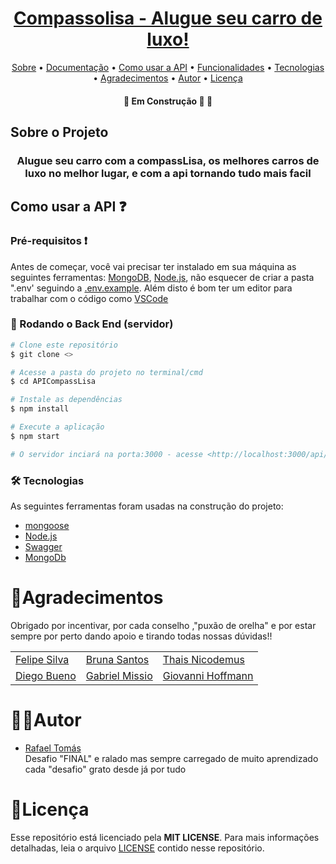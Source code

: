 <h1 align="center">
      <a href="#" alt="Compassolisa - Alugue seu carro de luxo!"> Compassolisa - Alugue seu carro de luxo!</a>
</h1>

<p align="center">
 <a href="#-sobre-o-projeto">Sobre</a> •
 <a href="./CompassLisa_Documentation.yml">Documentação</a> •
 <a href="#-como-usar-a-API">Como usar a API</a> •
 <a href="#-teste-das-rotas">Funcionalidades</a> •  
 <a href="#-tecnologias">Tecnologias</a> • 
 <a href="#-agradecimentos">Agradecimentos</a> • 
 <a href="#-autor">Autor</a> • 
 <a href="#-licença">Licença</a>
</p>

<h4 align="center">
	🚧   Em Construção 🚀 🚧
</h4>

## Sobre o Projeto 

<h3 align="center">
   Alugue seu carro com a compassLisa, os melhores carros de luxo no melhor lugar, e com a api tornando tudo mais facil
</h3>


## Como usar a API ❓

### Pré-requisitos ❗️

Antes de começar, você vai precisar ter instalado em sua máquina as seguintes ferramentas:
[MongoDB](https://www.mongodb.com), [Node.js](https://nodejs.org/en/),
não esquecer de criar a pasta ".env' seguindo a [.env.example](./enc.example).
Além disto é bom ter um editor para trabalhar com o código como [VSCode](https://code.visualstudio.com/)

### 🎲 Rodando o Back End (servidor)

```bash
# Clone este repositório
$ git clone <>

# Acesse a pasta do projeto no terminal/cmd
$ cd APICompassLisa

# Instale as dependências
$ npm install

# Execute a aplicação 
$ npm start

# O servidor inciará na porta:3000 - acesse <http://localhost:3000/api/v1> 
```


### 🛠 Tecnologias

As seguintes ferramentas foram usadas na construção do projeto:

- [mongoose](https://mongoosejs.com)
- [Node.js](https://nodejs.org/en/)
- [Swagger](https://swagger.io)
- [MongoDb](https://www.mongodb.com)

# 🦸Agradecimentos
 Obrigado por incentivar, por cada conselho ,"puxão de orelha" e por estar sempre por perto dando apoio e tirando todas nossas dúvidas!!

<table>
    <tr>
        <td><a href="" >Felipe Silva</td>
        <td><a href="" >Bruna Santos</td>
        <td><a href="" >Thais Nicodemus</td>
    </tr>
    <tr>
        <td><a href="" >Diego Bueno</td>
        <td><a href="" >Gabriel Missio</td>
        <td><a href="" >Giovanni Hoffmann</td>
    </tr>
</table>

# 👨‍💻Autor

- [Rafael Tomás](https://www.linkedin.com/in/rafael-tomas-30b9671a9/)<br>
 Desafio "FINAL" e ralado mas sempre carregado de muito aprendizado cada "desafio" grato desde já por tudo

# 📝Licença

Esse repositório está licenciado pela **MIT LICENSE**. Para mais informações detalhadas, leia o arquivo [LICENSE](./LICENSE) contido nesse repositório.
